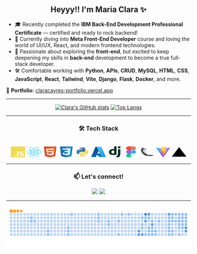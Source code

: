 <div align="center">

## Heyyy!! I'm Maria Clara ✨

</div>

- 🎓 Recently completed the **IBM Back-End Development Professional Certificate** — certified and ready to rock backend!
- 🌱 Currently diving into **Meta Front-End Developer** course and loving the world of UI/UX, React, and modern frontend technologies.
- 🚀 Passionate about exploring the **front-end**, but excited to keep deepening my skills in **back-end** development to become a true full-stack developer.
- 🛠️ Comfortable working with **Python**, **APIs**, **CRUD**, **MySQL**, **HTML**, **CSS**, **JavaScript**, **React**, **Tailwind**, **Vite**, **Django**, **Flask**, **Docker**, and more.

📌 **Portfolio:** [claracayres-portfolio.vercel.app](https://claracayres-portfolio.vercel.app)

---

<div align="center">

[![Clara's GitHub stats](https://github-readme-stats.vercel.app/api?username=claracayres&show_icons=true&theme=jolly&rank_icon=github&include_all_commits=true&hide=stars)](https://github.com/claracayres/github-readme-stats) 
[![Top Langs](https://github-readme-stats.vercel.app/api/top-langs/?username=claracayres&show_icons=true&theme=jolly&size_weight=0.5&count_weight=0.5&layout=donut)](https://github.com/claracayres/github-readme-stats)

</div>

---

<div align="center">

### 🛠️ Tech Stack

<div style="display: inline_block"><br>
  <img alt="JavaScript" height="30" width="40" src="https://raw.githubusercontent.com/devicons/devicon/master/icons/javascript/javascript-plain.svg">
  <img alt="React" height="30" width="40" src="https://raw.githubusercontent.com/devicons/devicon/master/icons/react/react-original.svg">
  <img alt="HTML5" height="30" width="40" src="https://raw.githubusercontent.com/devicons/devicon/master/icons/html5/html5-original.svg">
  <img alt="CSS3" height="30" width="40" src="https://raw.githubusercontent.com/devicons/devicon/master/icons/css3/css3-original.svg">
  <img alt="Python" height="30" width="40" src="https://raw.githubusercontent.com/devicons/devicon/master/icons/python/python-original.svg">
  <img alt="Azure" height="30" width="40" src="https://github.com/devicons/devicon/blob/master/icons/azure/azure-original.svg">
  <img alt="Django" height="30" width="40" src="https://github.com/devicons/devicon/blob/master/icons/django/django-plain.svg">
  <img alt="Figma" height="30" width="40" src="https://github.com/devicons/devicon/blob/master/icons/figma/figma-original.svg">
  <img alt="Flask" height="30" width="40" src="https://github.com/devicons/devicon/blob/master/icons/flask/flask-original.svg">
  <img alt="Vite" height="30" width="40" src="https://github.com/devicons/devicon/blob/master/icons/vitejs/vitejs-original.svg">
  <img alt="Vercel" height="30" width="40" src="https://github.com/devicons/devicon/blob/master/icons/vercel/vercel-original.svg">
</div>

</div>

---

<div align="center">

### 📫 Let's connect!

<a href = "mailto:clara.cayres1205@gmail.com"><img src="https://img.shields.io/badge/-Gmail-%23333?style=for-the-badge&logo=gmail&logoColor=white"></a>
<a href="https://www.linkedin.com/in/maria-clara-cayres-de-almeida/" target="_blank"><img src="https://img.shields.io/badge/-LinkedIn-%230077B5?style=for-the-badge&logo=linkedin&logoColor=white"></a> 

</div>

---

<div align="center">
  <img src="https://raw.githubusercontent.com/claracayres/claracayres/output/ocean.gif" alt="snake gif" />
</div>
